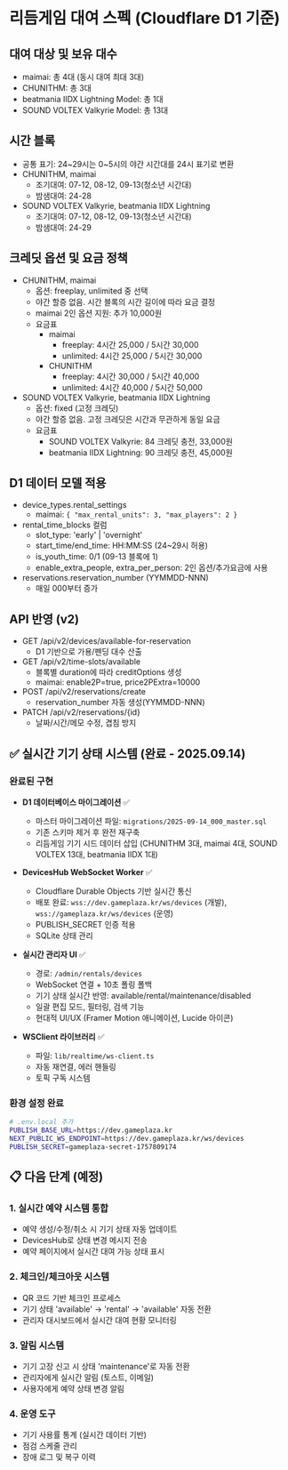 # 리듬게임 대여 스펙 (Cloudflare D1 기준)

## 대여 대상 및 보유 대수
- maimai: 총 4대 (동시 대여 최대 3대)
- CHUNITHM: 총 3대
- beatmania IIDX Lightning Model: 총 1대
- SOUND VOLTEX Valkyrie Model: 총 13대

## 시간 블록
- 공통 표기: 24~29시는 0~5시의 야간 시간대를 24시 표기로 변환
- CHUNITHM, maimai
  - 조기대여: 07-12, 08-12, 09-13(청소년 시간대)
  - 밤샘대여: 24-28
- SOUND VOLTEX Valkyrie, beatmania IIDX Lightning
  - 조기대여: 07-12, 08-12, 09-13(청소년 시간대)
  - 밤샘대여: 24-29

## 크레딧 옵션 및 요금 정책
- CHUNITHM, maimai
  - 옵션: freeplay, unlimited 중 선택
  - 야간 할증 없음. 시간 블록의 시간 길이에 따라 요금 결정
  - maimai 2인 옵션 지원: 추가 10,000원
  - 요금표
    - maimai
      - freeplay: 4시간 25,000 / 5시간 30,000
      - unlimited: 4시간 25,000 / 5시간 30,000
    - CHUNITHM
      - freeplay: 4시간 30,000 / 5시간 40,000
      - unlimited: 4시간 40,000 / 5시간 50,000
- SOUND VOLTEX Valkyrie, beatmania IIDX Lightning
  - 옵션: fixed (고정 크레딧)
  - 야간 할증 없음. 고정 크레딧은 시간과 무관하게 동일 요금
  - 요금표
    - SOUND VOLTEX Valkyrie: 84 크레딧 충전, 33,000원
    - beatmania IIDX Lightning: 90 크레딧 충전, 45,000원

## D1 데이터 모델 적용
- device_types.rental_settings
  - maimai: `{ "max_rental_units": 3, "max_players": 2 }`
- rental_time_blocks 컬럼
  - slot_type: 'early' | 'overnight'
  - start_time/end_time: HH:MM:SS (24~29시 허용)
  - is_youth_time: 0/1 (09-13 블록에 1)
  - enable_extra_people, extra_per_person: 2인 옵션/추가요금에 사용
- reservations.reservation_number (YYMMDD-NNN)
  - 매일 000부터 증가

## API 반영 (v2)
- GET /api/v2/devices/available-for-reservation
  - D1 기반으로 가용/펜딩 대수 산출
- GET /api/v2/time-slots/available
  - 블록별 duration에 따라 creditOptions 생성
  - maimai: enable2P=true, price2PExtra=10000
- POST /api/v2/reservations/create
  - reservation_number 자동 생성(YYMMDD-NNN)
- PATCH /api/v2/reservations/{id}
  - 날짜/시간/메모 수정, 겹침 방지

## ✅ 실시간 기기 상태 시스템 (완료 - 2025.09.14)

### 완료된 구현
- **D1 데이터베이스 마이그레이션** ✅
  - 마스터 마이그레이션 파일: `migrations/2025-09-14_000_master.sql`
  - 기존 스키마 제거 후 완전 재구축
  - 리듬게임 기기 시드 데이터 삽입 (CHUNITHM 3대, maimai 4대, SOUND VOLTEX 13대, beatmania IIDX 1대)

- **DevicesHub WebSocket Worker** ✅
  - Cloudflare Durable Objects 기반 실시간 통신
  - 배포 완료: `wss://dev.gameplaza.kr/ws/devices` (개발), `wss://gameplaza.kr/ws/devices` (운영)
  - PUBLISH_SECRET 인증 적용
  - SQLite 상태 관리

- **실시간 관리자 UI** ✅
  - 경로: `/admin/rentals/devices`
  - WebSocket 연결 + 10초 폴링 폴백
  - 기기 상태 실시간 반영: available/rental/maintenance/disabled
  - 일괄 편집 모드, 필터링, 검색 기능
  - 현대적 UI/UX (Framer Motion 애니메이션, Lucide 아이콘)

- **WSClient 라이브러리** ✅
  - 파일: `lib/realtime/ws-client.ts`
  - 자동 재연결, 에러 핸들링
  - 토픽 구독 시스템

### 환경 설정 완료
```bash
# .env.local 추가
PUBLISH_BASE_URL=https://dev.gameplaza.kr
NEXT_PUBLIC_WS_ENDPOINT=https://dev.gameplaza.kr/ws/devices
PUBLISH_SECRET=gameplaza-secret-1757809174
```

## 📋 다음 단계 (예정)

### 1. 실시간 예약 시스템 통합
- 예약 생성/수정/취소 시 기기 상태 자동 업데이트
- DevicesHub로 상태 변경 메시지 전송
- 예약 페이지에서 실시간 대여 가능 상태 표시

### 2. 체크인/체크아웃 시스템
- QR 코드 기반 체크인 프로세스
- 기기 상태 'available' → 'rental' → 'available' 자동 전환
- 관리자 대시보드에서 실시간 대여 현황 모니터링

### 3. 알림 시스템
- 기기 고장 신고 시 상태 'maintenance'로 자동 전환
- 관리자에게 실시간 알림 (토스트, 이메일)
- 사용자에게 예약 상태 변경 알림

### 4. 운영 도구
- 기기 사용률 통계 (실시간 데이터 기반)
- 점검 스케줄 관리
- 장애 로그 및 복구 이력

